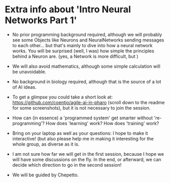 # Extra info about 'Intro Neural Networks Part 1'


+ No prior programming background required, although we will probably see some Objects like Neurons and NeuralNetworks sending messages to each other... but that's mainly to dive into how a neural network works. You will be surprised (well, I was) how simple the principles behind a Neuron are. (yes, a Network is more difficult, but )
	
+ We will also avoid mathematics, although some simple calculation will be unavoidable. 
	
+ No background in biology required, although that is the source of a lot of AI ideas. 
	
+ To get a glimpse you could take a short look at: https://github.com/coentjo/agile-ai-in-pharo (scroll down to the readme for some screenshots), but it is not necessary to join the session.
	
+ How can (in essence) a 'programmed system' get smarter without 're-programming'? How does 'learning' work? How does 'training' work? 
	
+ Bring on your laptop as well as your questions: I hope to make it interactive! (but also please help me in making it interesting for the whole group, as diverse as it is. 
	
+ I am not sure how far we will get in the first session, because I hope we will have some discussions on the fly. In the end, or afterward, we can decide which direction to go in the second session! 
	
+ We will be guided by Chepetto. 
